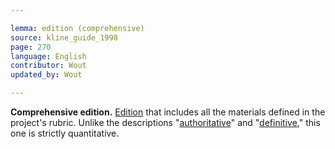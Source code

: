 ```yaml
---

lemma: edition (comprehensive)
source: kline_guide_1998
page: 270
language: English
contributor: Wout
updated_by: Wout

---
```


**Comprehensive edition.** [Edition](editionScholarly.html) that includes all the materials defined in the project's rubric. Unlike the descriptions "[authoritative](authoritative.html)" and "[definitive](definitive.html)," this one is strictly quantitative.
